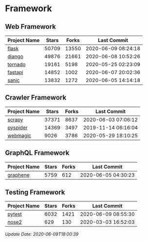 # Framework

## Web Framework

| Project Name | Stars | Forks | Last Commit |
| ------------ | ----- | ----- | ----------- |
| [flask](https://github.com/pallets/flask) | 50709 | 13550 | 2020-06-09 08:24:18 |
| [django](https://github.com/django/django) | 49876 | 21661 | 2020-06-08 10:52:26 |
| [tornado](https://github.com/tornadoweb/tornado) | 19161 | 5198 | 2020-05-25 02:23:09 |
| [fastapi](https://github.com/tiangolo/fastapi) | 14852 | 1002 | 2020-06-07 20:02:36 |
| [sanic](https://github.com/huge-success/sanic) | 13832 | 1272 | 2020-06-05 14:14:18 |

## Crawler Framework

| Project Name | Stars | Forks | Last Commit |
| ------------ | ----- | ----- | ----------- |
| [scrapy](https://github.com/scrapy/scrapy) | 37371 | 8637 | 2020-06-03 07:06:12 |
| [pyspider](https://github.com/binux/pyspider) | 14369 | 3497 | 2019-11-14 06:16:04 |
| [webmagic](https://github.com/code4craft/webmagic) | 9026 | 3786 | 2020-05-29 18:10:25 |

## GraphQL Framework

| Project Name | Stars | Forks | Last Commit |
| ------------ | ----- | ----- | ----------- |
| [graphene](https://github.com/graphql-python/graphene) | 5759 | 612 | 2020-06-05 04:30:23 |

## Testing Framework

| Project Name | Stars | Forks | Last Commit |
| ------------ | ----- | ----- | ----------- |
| [pytest](https://github.com/pytest-dev/pytest) | 6032 | 1421 | 2020-06-09 08:55:30 |
| [nose2](https://github.com/nose-devs/nose2) | 629 | 130 | 2020-03-03 16:52:03 |

*Update Date: 2020-06-09T18:00:39*